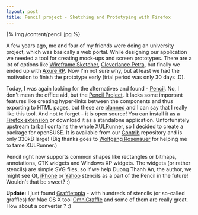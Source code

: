 ```yaml
---
layout: post
title: Pencil project - Sketching and Prototyping with Firefox
---
```


{% img /content/pencil.jpg %}

A few years ago, me and four of my friends were doing an university project, which was basically a web portal. While designing our application we needed a tool for creating mock-ups and screen prototypes. There are a lot of options like [Wireframe Sketcher](http://wireframesketcher.com/), [Cleverlance Petra](http://petra.cleverlance.com/), but finally we ended up with [Axure RP](http://www.axure.com/). Now I'm not sure why, but at least we had the motivation to finish the prototype early (trial period was only 30 days :D).

Today, I was again looking for the alternatives and found - [Pencil](http://www.evolus.vn/Pencil/). No, I don't mean the office aid, but the [Pencil Project](http://www.evolus.vn/Pencil/Screenshots.html). It lacks some important features like creating hyper-links between the components and thus exporting to HTML pages, but these are [planned](http://code.google.com/p/evoluspencil/issues/detail?id=3) and I can say that I really like this tool. And not to forget - it is open source! You can install it as a [Firefox extension](https://addons.mozilla.org/en-US/firefox/addon/8487) or download it as a standalone application. Unfortunately upstream tarball contains the whole XULRunner, so I decided to create a package for openSUSE. It is available from our [Contrib](http://en.opensuse.org/Contrib) repository and is only 330kB large! (Big thanks goes to [Wolfgang Rosenauer](http://www.rosenauer.org/blog/) for helping me to tame XULRunner.)

Pencil right now supports common shapes like rectangles or bitmaps, annotations, GTK widgets and Windows XP widgets. The widgets (or rather stencils) are simple SVG files, so if we help Duong Thanh An, the author, we might see Qt, [iPhone](http://www.graffletopia.com/stencils/413) or [Yahoo](http://developer.yahoo.com/ypatterns/wireframes/) stencils as a part of the Pencil in the future! Wouldn't that be sweet? :)

**Update:** I just found [Graffletopia](http://graffletopia.com/) - with hundreds of stencils (or so-called graffles) for Mac OS X tool [OmniGraffle](http://www.omnigroup.com/applications/OmniGraffle/) and some of them are really great. How about a converter ? :)
